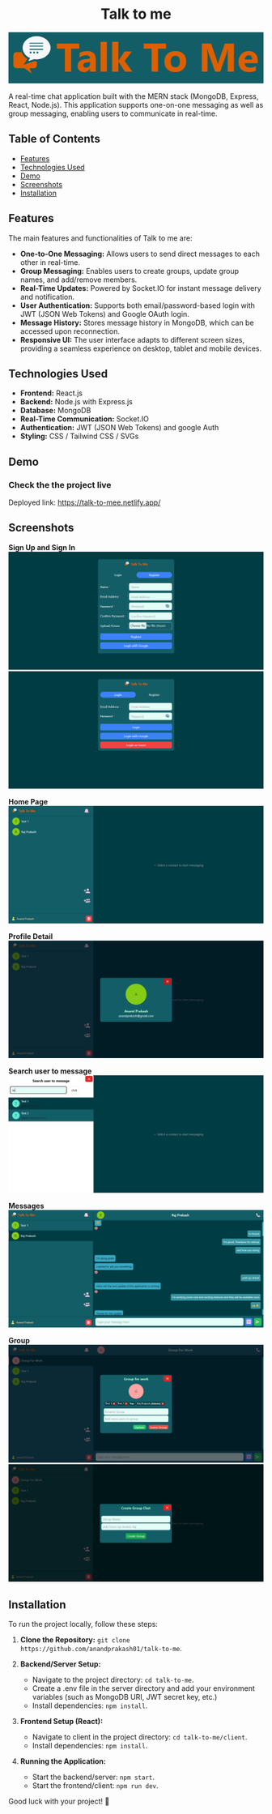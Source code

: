 <h1 style="text-align: center;" >
Talk to me
</h1>

![Project Logo](./client/src/assets/git/Logo.png)

A real-time chat application built with the MERN stack (MongoDB, Express, React, Node.js). This application supports one-on-one messaging as well as group messaging, enabling users to communicate in real-time.

## Table of Contents

- [Features](#features)
- [Technologies Used](#Technologies-Used)
- [Demo](#demo)
- [Screenshots](#screenshots)
- [Installation](#installation)

## Features

The main features and functionalities of Talk to me are:

- **One-to-One Messaging:** Allows users to send direct messages to each other in real-time.
- **Group Messaging:** Enables users to create groups, update group names, and add/remove members.
- **Real-Time Updates:** Powered by Socket.IO for instant message delivery and notification.
- **User Authentication:** Supports both email/password-based login with JWT (JSON Web Tokens) and Google OAuth login.
- **Message History:** Stores message history in MongoDB, which can be accessed upon reconnection.
- **Responsive UI:** The user interface adapts to different screen sizes, providing a seamless experience on desktop, tablet and mobile devices.

## Technologies Used

- **Frontend:** React.js
- **Backend:** Node.js with Express.js
- **Database:** MongoDB
- **Real-Time Communication:** Socket.IO
- **Authentication:** JWT (JSON Web Tokens) and google Auth
- **Styling:** CSS / Tailwind CSS / SVGs

## Demo

### Check the the project live

Deployed link: https://talk-to-mee.netlify.app/

## Screenshots

**Sign Up and Sign In**
![Sign up](./client/src/assets/git/Register.png)
![Sign in](./client/src/assets/git/LogIn.png)

**Home Page**
![Home](./client/src/assets/git/Home.png)

**Profile Detail**
![Project Logo](./client/src/assets/git/ProfileDetail.png)

**Search user to message**
![Search user to message](./client/src/assets/git/SearchUserToMessage.png)

**Messages**
![Messages](./client/src/assets/git/Messages.png)

**Group**
![Update Group](./client/src/assets/git/GroupDetail.png)
![Group](./client/src/assets/git/CreateGroup.png)

## Installation

To run the project locally, follow these steps:

1. **Clone the Repository:** `git clone https://github.com/anandprakash01/talk-to-me`.

2. **Backend/Server Setup:**

   - Navigate to the project directory: `cd talk-to-me`.
   - Create a .env file in the server directory and add your environment variables (such as MongoDB URI, JWT secret key, etc.)
   - Install dependencies: `npm install`.

3. **Frontend Setup (React):**

   - Navigate to client in the project directory: `cd talk-to-me/client`.
   - Install dependencies: `npm install`.

4. **Running the Application:**
   - Start the backend/server: `npm start`.
   - Start the frontend/client: `npm run dev`.

Good luck with your project! 🚀
